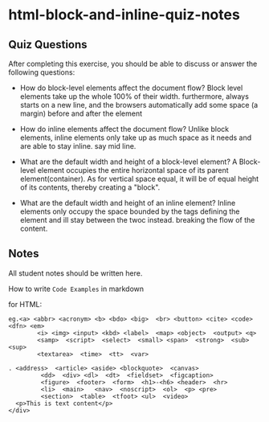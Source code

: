# html-block-and-inline-quiz-notes

## Quiz Questions

After completing this exercise, you should be able to discuss or answer the following questions:

- How do block-level elements affect the document flow?
Block level elements take up the whole 100% of their width.
furthermore, always starts on a new line, and the browsers automatically add some space (a margin)
before and after the element

- How do inline elements affect the document flow?
Unlike block elements, inline elements only take up as much space as it needs and are able to stay inline. say mid line.

- What are the default width and height of a block-level element?
A Block-level element occupies the entire horizontal space of its parent element(container).  As for vertical space equal, it will be of equal height of its contents, thereby creating a "block".

- What are the default width and height of an inline element?
Inline elements only occupy the space bounded by the tags defining the element and ill stay between the twoc instead. breaking the flow of the content.

## Notes

All student notes should be written here.


How to write `Code Examples` in markdown

for HTML:
```INLINE ELEMENTS
eg.<a> <abbr> <acronym> <b> <bdo> <big>  <br> <button> <cite> <code> <dfn> <em>
        <i> <img> <input> <kbd> <label>  <map> <object>  <output> <q>
        <samp>  <script>  <select>  <small> <span>  <strong>  <sub> <sup>
        <textarea>  <time>  <tt>  <var>
```

```CLOCK ELEMENTS
. <address>  <article> <aside> <blockquote>  <canvas>
         <dd>  <div> <dl>  <dt>  <fieldset>  <figcaption>
         <figure>  <footer>  <form>  <h1>-<h6> <header>  <hr>
         <li>  <main>   <nav>  <noscript>  <ol>  <p> <pre>
         <section>  <table>  <tfoot> <ul>  <video>
  <p>This is text content</p>
</div>
```
